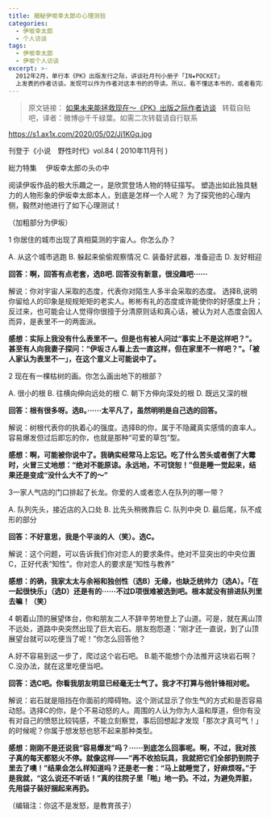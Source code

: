 ```yaml
---
title: 揭秘伊坂幸太郎の心理测验
categories:
  - 伊坂幸太郎
  - 个人访谈
tags:
  - 伊坂幸太郎
  - 伊坂个人访谈
excerpt: >-
  2012年2月，单行本《PK》出版发行之际，讲谈社月刊小册子「IN★POCKET」
  上发表的作者访谈。发现可以作为作者对这本书的的导读。所以，看不懂这本书的，或者看完以后有不完全消化感的，或者已经答案在手的，都来看看作者怎么说吧。
---
```

> 原文链接：
[如果未来能拯救现在～《PK》出版之际作者访谈](https://tieba.baidu.com/p/3664897455)
&nbsp;
转载自贴吧，译者：微博@千千緑葉。如需二次转载请自行联系

https://s1.ax1x.com/2020/05/02/Jj1KGq.jpg

刊登于《小说　野性时代》vol.84 ( 2010年11月刊 )

総力特集　 伊坂幸太郎の头の中

阅读伊坂作品的极大乐趣之一，是欣赏登场人物的特征描写。
塑造出如此独具魅力的人物形象的伊坂幸太郎本人，到底是怎样一个人呢？
为了探究他的心理内侧，毅然对他进行了如下心理测试！

（加粗部分为伊坂）

1 你居住的城市出现了真相莫测的宇宙人。你怎么办？

A. 从这个城市逃跑
B. 躲起来偷偷观察情况
C. 装备好武器，准备迎击
D. 友好相迎

**回答：啊，回答有点老套，选B吧. 回答没有新意，很没趣吧······**

解说：你对宇宙人采取的态度，代表你对陌生人多半会采取的态度。
选择B,说明你留给人的印象是规规矩矩的老实人。彬彬有礼的态度或许能使你的好感度上升；反过来，也可能会让人觉得你很擅于分清原则话和真心话，被认为对人态度会因人而异，是表里不一的两面派。


**感想：实际上我没有什么表里不一。但是也有被人问过“事实上不是这样吧？”。甚至有人向我妻子探问：“伊坂さん看上去一直这样，但在家里不一样吧？”。「被人家认为表里不一」，在这个意义上可能说中了。**

2 现在有一棵枯树的画。你怎么画出地下的根部？

A. 很小的根
B. 往横向伸向远处的根
C. 朝下方伸向深处的根
D. 既远又深的根

**回答：根有很多呀。选B。······太平凡了，虽然明明是自己选的回答。**

解说：树根代表你的执着心的强度。选择B的你，属于不隐藏真实感情的直率人。容易爆发但过后即忘的你，也就是那种“可爱的草包”型。


**感想：啊，可能被你说中了。我确实经常马上忘记。吃了什么苦头或者倒了大霉时，火冒三丈地想：“绝对不能原谅。永远地，不可饶恕！”但是睡一觉起来，结果还是变成“没什么大不了的～”**

3一家人气店的门口排起了长龙。你爱的人或者恋人在队列的哪一带？

A. 队列先头，接近店的入口处
B. 比先头稍微靠后
C. 队列中央
D. 最后尾，队不成形的部分

**回答：不好意思，我是个平淡的人（笑）。选C。**

解说：这个问题，可以告诉我们你对恋人的要求条件。绝对不显突出的中央位置C，正好代表“知性”。你对恋人的要求是“知性与教养”


**感想：的确，我家太太与余裕和独创性（选B）无缘，也缺乏统帅力（选A）。「在一起很快乐」（选D）还是有的······不过D项很难被选到吧。根本就没有排进队列里去嘛！（笑）**

4 朝着山顶的展望体台，你和朋友二人不辞辛劳地登上了山道。可是，就在离山顶不远处，道路中央突然出现了巨大岩石。朋友抱怨道：“刚才还一直说，到了山顶展望台就可以吃便当了呢！”你怎么回答他？

A.好不容易到这一步了，爬过这个岩石吧。
B.能不能想个办法推开这块岩石啊？
C.没办法，就在这里吃便当吧。



**回答：选C吧。你看我朋友明显已经毫无士气了。我才不打算与他针锋相对呢。**


解说：岩石就是阻挡在你面前的障碍物。这个测试显示了你生气的方式和是否容易动怒。选择C的你，是个不易动怒的人。周围的人认为你为人温和厚道，但你有没有对自己的愤怒比较钝感，不能立刻察觉，事后回想起才发现「那次才真可气！」的时候呢？你属于想发怒也怒不起来那种类型。


**感想：刚刚不是还说我“容易爆发”吗？······到底怎么回事呢。啊，不过，我对孩子真的每天都怒火不停。就像这样——“再不收拾玩具，我就把它们全部扔到院子里去了噢！”结果会怎么样知道吗？还是老一套：“马上就睡觉了，好麻烦呀。”于是我就，“这么说还不听话！”真的往院子里「啪」地一扔。不过，为避免弄脏，先用袋子装好捆起来再扔。**

（编辑注：你这不是发怒，是教育孩子）